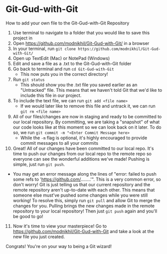 # Git-Gud-with-Git
How to add your own file to the Git-Gud-with-Git Repository
1. Use terminal to navigate to a folder that you would like to save this project in
2. Open https://github.com/modnikhil/Git-Gud-with-Git/ in a browser
3. In your terminal, run ```git clone https://github.com/modnikhil/Git-Gud-with-Git/```
4. Open up TextEdit (Mac) or NotePad (Windows)
5. Edit and save a file as a .txt to the Git-Gud-with-Git folder
6. Go back to terminal and run ```cd Git-Gud-with-Git```
   * This now puts you in the correct directory!
7. Run ```git status```
   * This should show you the .txt file you saved earlier as an "Untracked" file. This means that we haven't told Git that we'd like to include this file in our project.
8. To include the text file, we can run ```git add <file name>```
   * If we would later like to remove this file and untrack it, we can run ```git rm <file name>```
9. All of our files/changes are now in staging and ready to be committed to our local repository. By committing, we are taking a "snapshot" of what our code looks like at this moment so we can look back on it later. To do so, we run ```git commit -m "<Enter Commit Message here>```
   * While the ```-m``` flag is optional, it's highly encouraged to provide commit messages to all your commits
10. Great! All of our changes have been committed to our local repo. It's time to push our changes from our local repo to the remote repo so everyone can see the wonderful additions we've made! Pushing is simple, just run ```git push```.
   * You may get an error message along the lines of "error: failed to push some refs to 'https://github.com/........'". This is a very common error, so don't worry! Git is just telling us that our current repository and the remote repository aren't up-to-date with each other. This means that someone else must've pushed some changes while you were still working! To resolve this, simply run ```git pull``` and allow Git to merge the changes for you. Pulling brings the new changes made in the remote repository to your local repository! Then just ```git push``` again and you'll be good to go!
11. Now it's time to view your masterpiece! Go to https://github.com/modnikhil/Git-Gud-with-Git and take a look at the new file you just created.

Congrats! You're on your way to being a Git wizard!
